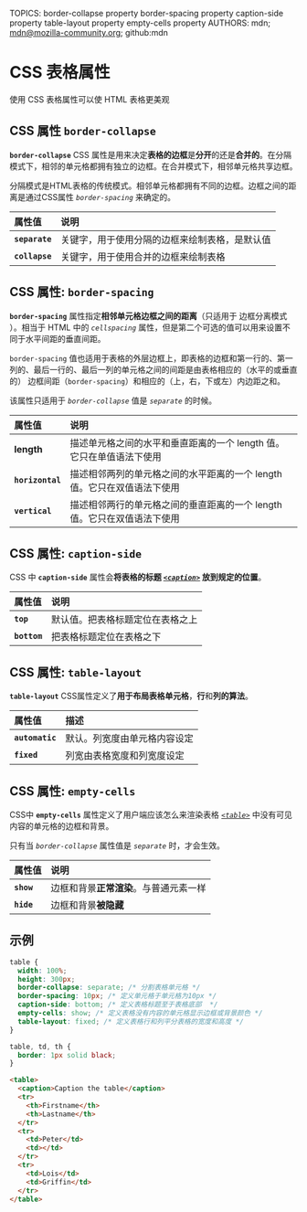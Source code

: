TOPICS: border-collapse property
        border-spacing property
        caption-side property
        table-layout property
        empty-cells property
AUTHORS: mdn; mdn@mozilla-community.org; github:mdn

# CSS 表格属性

使用 CSS 表格属性可以使 HTML 表格更美观

## CSS 属性 `border-collapse`

**`border-collapse`** CSS 属性是用来决定**表格的边框**是**分开**的还是**合并的**。在分隔模式下，相邻的单元格都拥有独立的边框。在合并模式下，相邻单元格共享边框。

分隔模式是HTML表格的传统模式。相邻单元格都拥有不同的边框。边框之间的距离是通过CSS属性 *`border-spacing`* 来确定的。

| 属性值 | 说明 |
| :--- | :--- |
| **`separate`** | 关键字，用于使用分隔的边框来绘制表格，是默认值 |
| **`collapse`** | 关键字，用于使用合并的边框来绘制表格 |

## CSS 属性: `border-spacing`

**`border-spacing`** 属性指定**相邻单元格边框之间的距离**（只适用于 边框分离模式 ）。相当于 HTML 中的 *`cellspacing`* 属性，但是第二个可选的值可以用来设置不同于水平间距的垂直间距。

`border-spacing` 值也适用于表格的外层边框上，即表格的边框和第一行的、第一列的、最后一行的、最后一列的单元格之间的间距是由表格相应的（水平的或垂直的） 边框间距（`border-spacing`）和相应的（上，右，下或左）内边距之和。

该属性只适用于 *`border-collapse`* 值是 *`separate`* 的时候。

| 属性值 | 说明 |
| :--- | :--- |
| **length** | 描述单元格之间的水平和垂直距离的一个 length 值。它只在单值语法下使用 |
| **`horizontal`** | 描述相邻两列的单元格之间的水平距离的一个 length 值。它只在双值语法下使用 |
| **`vertical`** | 描述相邻两行的单元格之间的垂直距离的一个 length 值。它只在双值语法下使用 |

## CSS 属性: `caption-side`

CSS 中 **`caption-side`** 属性会**将表格的标题 [*`<caption>`*](/zh-hans/webfrontend/<caption>) 放到规定的位置**。

| 属性值 | 说明 |
| :--- | :--- |
| **`top`** | 默认值。把表格标题定位在表格之上 |
| **`bottom`** | 把表格标题定位在表格之下 |

## CSS 属性: `table-layout`

**`table-layout`** CSS属性定义了**用于布局表格单元格**，**行**和**列的算法**。

| 属性值 | 描述 |
| :--- | :--- |
| **`automatic`** | 默认。列宽度由单元格内容设定 |
| **`fixed`** | 列宽由表格宽度和列宽度设定 |

## CSS 属性: `empty-cells`

CSS中 **`empty-cells`** 属性定义了用户端应该怎么来渲染表格 [*`<table>`*](/zh-hans/webfrontend/<table>) 中没有可见内容的单元格的边框和背景。

只有当 *`border-collapse`* 属性值是 *`separate`* 时，才会生效。

| 属性值 | 说明 |
| :--- | :--- |
| **`show`** | 边框和背景**正常渲染**。与普通元素一样 |
| **`hide`** | 边框和背景**被隐藏** |

## 示例

```css
table {
  width: 100%;
  height: 300px;
  border-collapse: separate; /* 分割表格单元格 */
  border-spacing: 10px; /* 定义单元格于单元格为10px */
  caption-side: bottom; /* 定义表格标题至于表格底部  */
  empty-cells: show; /* 定义表格没有内容的单元格显示边框或背景颜色 */
  table-layout: fixed; /* 定义表格行和列平分表格的宽度和高度 */
}

table, td, th {
  border: 1px solid black;
}
```

```html
<table>
  <caption>Caption the table</caption>
  <tr>
    <th>Firstname</th>
    <th>Lastname</th>
  </tr>
  <tr>
    <td>Peter</td>
    <td></td>
  </tr>
  <tr>
    <td>Lois</td>
    <td>Griffin</td>
  </tr>
</table>
```
